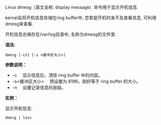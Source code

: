Linux dmesg（英文全称: display message）命令用于显示开机信息.

kernal会将开机信息存储在ring buffer中, 您若是开机时来不及查看信息, 可利用dmesg来查看.

开机信息亦保存在/var/log目录中, 名称为dmesg的文件里.

**语法:**

```
dmesg [-cn] [-s <缓冲区大小>]
```

**参数说明：**

- -c 　显示信息后，清除 ring buffer 中的内容。
- -s<缓冲区大小> 　预设置为 8196，刚好等于 ring buffer 的大小。
- -n 　设置记录信息的层级。

**实例：**

显示开机信息:

```
dmesg | less
```

